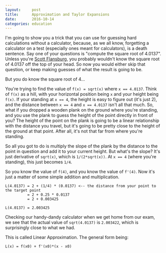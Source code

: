 ```yaml
---
layout:     post
title:      Approximation and Taylor Expansions
date:       2016-10-14
categories: education
---
```


I'm going to show you a trick that you can use for guessing hard calculations without a calculator, because, as we all know, forgetting a calculator on a test (especially ones meant for calculators), is a death sentence. Say one of your questions is "compute the square root of 4.0137". Unless you're [Scott Flansburg](https://youtu.be/NgIICQvhqMc), you probably wouldn't know the square root of 4.0137 off the top of your head. So now you would either skip that question, or keep making guesses of what the result is going to be.

But you do know the square root of 4...

You're trying to find the value of `f(x) = sqrt(x)` where `x == 4.0137`. Think of `f(x)` as a hill, with your horizontal position being `x` and your height being `f(x)`. If your standing at `x == 4`, the height is easy to figure out (it's just 2), and the distance between `x == 4` and `x == 4.0137` isn't all that much. So, what if you dropped a wooden plank on the ground where you're standing, and you use the plank to guess the height of the point directly in front of you? The height of the point on the plank is going to be a linear relationship with the distance you travel, but it's going to be pretty close to the height of the ground at that point. After all, it's not that far from where you're standing. 

So all you got to do is multiply the slope of the plank by the distance to the point in question and add it to your current height. But what's the slope? It's just derivative of `sqrt(x)`, which is `1/(2*sqrt(x))`. At `x == 4` (where you're standing), this just becomes `1/4`.

So you know the value of `f(4)`, and you know the value of `f'(4)`. Now it's just a matter of some simple addition and multiplication.

	L(4.0137) = 2 + (1/4) * (0.0137) <-- the distance from your point to the target point
			  = 2 + 0.25 * 0.0137
			  = 2 + 0.003425
			  
	L(4.0137) = 2.003425

Checking our handy-dandy calculator when we get home from our exam, we see that the actual value of `sqrt(4.0137)` is `2.003422`, which is surprisingly close to what we had. 

This is called Linear Approximation. The general form being:

	L(x) = f(x0) + f'(x0)*(x - x0)

